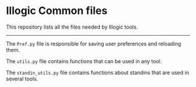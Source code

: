# Illogic Common files

This repository lists all the files needed by Illogic tools.

---

The `Pref.py` file is responsible for saving user preferences and reloading them. 

The `utils.py` file contains functions that can be used in any tool.

The `standin_utils.py` file contains functions about standins that are used in several tools.
